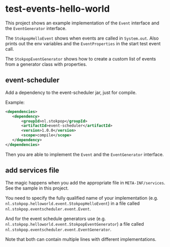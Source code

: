 # test-events-hello-world

This project shows an example implementation of the `Event` interface
and the `EventGenerator` interface.

The `StokpopHelloEvent` shows when events are called in `System.out`.
Also prints out the env variables and the `EventProperties` in 
the start test event call.

The `StokpopEventGenerator` shows how to create a custom list of events from
a generator class with properties. 

## event-scheduler

Add a dependency to the event-scheduler jar, just for compile.

Example:

```xml
<dependencies>
   <dependency>
       <groupId>nl.stokpop</groupId>
       <artifactId>event-scheduler</artifactId>
       <version>1.0.0</version>
       <scope>compile</scope>
   </dependency>
</dependencies>
```

Then you are able to implement the `Event` and the `EventGenerator` interface.

## add services file

The magic happens when you add the appropriate file
in `META-INF/services`. See the sample in this project.

You need to specify the fully qualified name of your implementation
(e.g. `nl.stokpop.helloworld.event.StokpopHelloEvent`) 
in a file called `nl.stokpop.eventscheduler.event.Event`. 

And for the event schedule generators use
(e.g. `nl.stokpop.helloworld.event.StokpopEventGenerator`) 
a file called `nl.stokpop.eventscheduler.event.EventGenerator`.

Note that both can contain multiple lines with different implementations.
 

